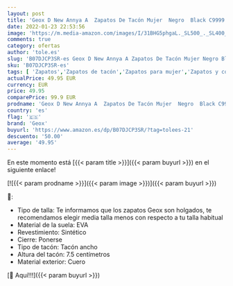 ```yaml
---
layout: post
title: 'Geox D New Annya A  Zapatos De Tacón Mujer  Negro  Black C9999   35 EU'
date: 2022-01-23 22:53:56
image: 'https://m.media-amazon.com/images/I/31BHG5phgaL._SL500_._SL400_.jpg'
comments: true
category: ofertas
author: 'tole.es'
slug: 'B07DJCP3SR-es Geox D New Annya A Zapatos De Tacón Mujer Negro Black...'
sku: 'B07DJCP3SR-es'
tags: [ 'Zapatos','Zapatos de tacón','Zapatos para mujer','Zapatos y complementos','geox','zapatos', ]
actualPrice: 49.95 EUR
currency: EUR
price: 49.95
comparePrice: 99.9 EUR
prodname: 'Geox D New Annya A  Zapatos De Tacón Mujer  Negro  Black C9999   35 EU'
country: 'es'
flag: '🇪🇸'
brand: 'Geox'
buyurl: 'https://www.amazon.es/dp/B07DJCP3SR/?tag=tolees-21'
descuento: '50.00'
average: '49.95'
---
```


En este momento está [{{< param title >}}]({{< param buyurl >}}) en el siguiente enlace!

[![{{< param prodname >}}]({{< param image >}})]({{< param buyurl >}})

🔎:

- Tipo de talla: Te informamos que los zapatos Geox son holgados, te recomendamos elegir media talla menos con respecto a tu talla habitual
- Material de la suela: EVA
- Revestimiento: Sintético
- Cierre: Ponerse
- Tipo de tacón: Tacón ancho
- Altura del tacón: 7.5 centímetros
- Material exterior: Cuero

[🛒 Aquí!!!]({{< param buyurl >}})

